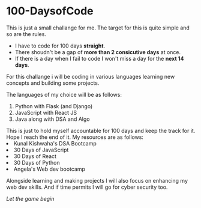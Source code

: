 # 100-DaysofCode
This is just a small challange for me. The target for this is quite simple and so are the rules. 
-  I have to code for 100 days **straight**.
-  There shoudn't be a gap of **more than 2 consicutive days** at once.
-  If there is a day when I fail to code I won't miss a day for the **next 14 days**.
<p>For this challange i will be coding in various languages learning new concepts and building some projects.</p>
<p>The languages of my choice will be as follows:
  <ol>
    <li>Python with Flask (and Django)</li>
    <li>JavaScript with React JS</li>
    <li>Java along with DSA and Algo</li>
  </ol>
  </p>
This is just to hold myself accountable for 100 days and keep the track for it. Hope I reach the end of it.
My resources are as follows:
<li>Kunal Kishwaha's DSA Bootcamp
<li>30 Days of JavaScript
<li>30 Days of React
<li>30 Days of Python
<li> Angela's Web dev bootcamp
<p>Alongside learning and making projects I will also focus on enhancing my web dev skills. And if time permits I will go for cyber security too. </p>
<p><em>Let the game begin</em></p>
